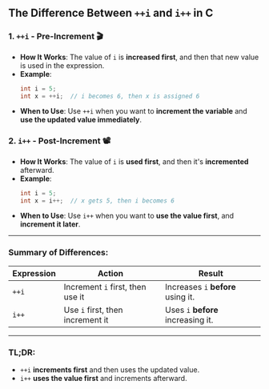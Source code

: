 ## The Difference Between `++i` and `i++` in C

### 1. `++i` - Pre-Increment 🎬
- **How It Works**: The value of `i` is **increased first**, and then that new value is used in the expression.
- **Example**:
    ```c
    int i = 5;
    int x = ++i;  // i becomes 6, then x is assigned 6
    ```
- **When to Use**: Use `++i` when you want to **increment the variable** and **use the updated value immediately**.

### 2. `i++` - Post-Increment 📽️
- **How It Works**: The value of `i` is **used first**, and then it's **incremented** afterward.
- **Example**:
    ```c
    int i = 5;
    int x = i++;  // x gets 5, then i becomes 6
    ```
- **When to Use**: Use `i++` when you want to **use the value first**, and **increment it later**.

---

### Summary of Differences:

| **Expression** | **Action**                           | **Result**                          |
|----------------|--------------------------------------|-------------------------------------|
| `++i`          | Increment `i` first, then use it     | Increases `i` **before** using it. |
| `i++`          | Use `i` first, then increment it     | Uses `i` **before** increasing it. |

---

### TL;DR:
- `++i` **increments first** and then uses the updated value.
- `i++` **uses the value first** and increments afterward.